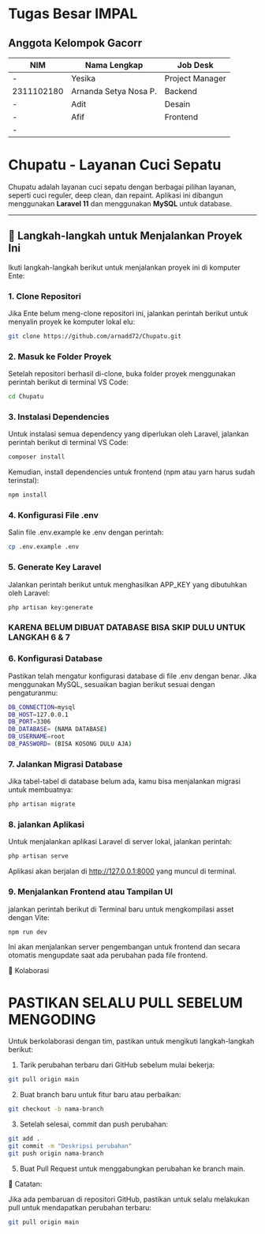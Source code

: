 # Tugas Besar IMPAL
## Anggota Kelompok Gacorr
| NIM       | Nama Lengkap             |     Job Desk       |
|-----------|--------------------------|---------------------------|
|     -      |    Yesika               |     Project Manager     |
| 2311102180 | Arnanda Setya Nosa P.   |        Backend          |
| -          |  Adit                   |        Desain           |
| -          | Afif                    |        Frontend         |
| -          |                         |                         |

# Chupatu - Layanan Cuci Sepatu

Chupatu adalah layanan cuci sepatu dengan berbagai pilihan layanan, seperti cuci reguler, deep clean, dan repaint. Aplikasi ini dibangun menggunakan **Laravel 11** dan menggunakan **MySQL** untuk database.

---

## 🚀 Langkah-langkah untuk Menjalankan Proyek Ini

Ikuti langkah-langkah berikut untuk menjalankan proyek ini di komputer Ente:

### 1. **Clone Repositori**

Jika Ente belum meng-clone repositori ini, jalankan perintah berikut untuk menyalin proyek ke komputer lokal elu:

```bash
git clone https://github.com/arnadd72/Chupatu.git
```
### 2. **Masuk ke Folder Proyek**

Setelah repositori berhasil di-clone, buka folder proyek menggunakan perintah berikut di terminal VS Code:
```bash
cd Chupatu
```
### 3. **Instalasi Dependencies**

Untuk instalasi semua dependency yang diperlukan oleh Laravel, jalankan perintah berikut di terminal VS Code:
```bash
composer install
```
Kemudian, install dependencies untuk frontend (npm atau yarn harus sudah terinstal):
```bash
npm install
```
### 4. **Konfigurasi File .env**

Salin file .env.example ke .env dengan perintah:
```bash
cp .env.example .env
```
### 5. **Generate Key Laravel**

Jalankan perintah berikut untuk menghasilkan APP_KEY yang dibutuhkan oleh Laravel:
```bash
php artisan key:generate
```

### **KARENA BELUM DIBUAT DATABASE BISA SKIP DULU UNTUK LANGKAH 6 & 7**

### 6. **Konfigurasi Database**

Pastikan telah mengatur konfigurasi database di file .env dengan benar.
Jika menggunakan MySQL, sesuaikan bagian berikut sesuai dengan pengaturanmu:
```bash
DB_CONNECTION=mysql
DB_HOST=127.0.0.1
DB_PORT=3306
DB_DATABASE= (NAMA DATABASE)
DB_USERNAME=root
DB_PASSWORD= (BISA KOSONG DULU AJA)
```
### 7. **Jalankan Migrasi Database**

Jika tabel-tabel di database belum ada, kamu bisa menjalankan migrasi untuk membuatnya:
```bash
php artisan migrate
```
### 8. **jalankan Aplikasi**

Untuk menjalankan aplikasi Laravel di server lokal, jalankan perintah:
```bash
php artisan serve
```
Aplikasi akan berjalan di http://127.0.0.1:8000 yang muncul di terminal.

### 9. **Menjalankan Frontend atau Tampilan UI**

jalankan perintah berikut di Terminal baru untuk mengkompilasi asset dengan Vite:
```bash
npm run dev
```
Ini akan menjalankan server pengembangan untuk frontend dan secara otomatis mengupdate saat ada perubahan pada file frontend.

🤝 Kolaborasi
# PASTIKAN SELALU PULL SEBELUM MENGODING

Untuk berkolaborasi dengan tim, pastikan untuk mengikuti langkah-langkah berikut:

1. Tarik perubahan terbaru dari GitHub sebelum mulai bekerja:
```bash
git pull origin main
```

2. Buat branch baru untuk fitur baru atau perbaikan:
```bash
git checkout -b nama-branch
```

3. Setelah selesai, commit dan push perubahan:
```bash
git add .
git commit -m "Deskripsi perubahan"
git push origin nama-branch
```

5. Buat Pull Request untuk menggabungkan perubahan ke branch main.

📝 Catatan:

Jika ada pembaruan di repositori GitHub, pastikan untuk selalu melakukan pull untuk mendapatkan perubahan terbaru:
```bash
git pull origin main
```



